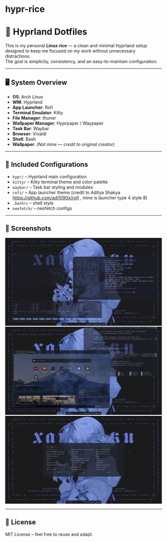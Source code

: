 # hypr-rice

# 🌿 Hyprland Dotfiles

This is my personal **Linux rice** — a clean and minimal Hyprland setup designed to keep me focused on my work without unnecessary distractions.  
The goal is simplicity, consistency, and an easy-to-maintain configuration.

---

## 🖥️ System Overview

- **OS**: Arch Linux
- **WM**: Hyprland
- **App Launcher**: Rofi
- **Terminal Emulator**: Kitty
- **File Manager**: *thunar*
- **Wallpaper Manager**: Hyprpaper / Waypaper
- **Task Bar**: Waybar
- **Browser**: Vivaldi
- **Shell**: Bash
- **Wallpaper**: *(Not mine — credit to original creator)*

---

## 📂 Included Configurations
- `hypr/` – Hyprland main configuration 
- `kitty/` – Kitty terminal theme and color palette
- `waybar/` – Task bar styling and modules
- `rofi/` – App launcher theme (credit to Aditya Shakya https://github.com/adi1090x/rofi , mine is launcher type 4 style 8) 
- `.bashrc` – shell style
- `neofetch/` – neofetch configs


---

## 📸 Screenshots
![Main Desktop](screenshots/screenshot1.png)
![Terminal + Waybar](screenshots/screenshot3.png)
![Terminal + Waybar](screenshots/screenshot4.png)

---

## 📜 License
MIT License – feel free to reuse and adapt.



